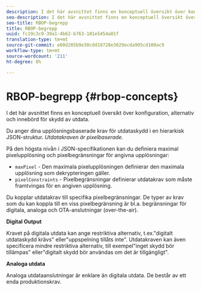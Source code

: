```yaml
---
description: I det här avsnittet finns en konceptuell översikt över konfiguration, alternativ och innebörd för skydd av utdata.
seo-description: I det här avsnittet finns en konceptuell översikt över konfiguration, alternativ och innebörd för skydd av utdata.
seo-title: RBOP-begrepp
title: RBOP-begrepp
uuid: fc19c3c9-39a1-4b62-b763-101e5454a01f
translation-type: tm+mt
source-git-commit: e60d285b9e30cdd19728e3029ecda995cd100ac9
workflow-type: tm+mt
source-wordcount: '211'
ht-degree: 0%

---
```



# RBOP-begrepp {#rbop-concepts}

I det här avsnittet finns en konceptuell översikt över konfiguration, alternativ och innebörd för skydd av utdata.

Du anger dina upplösningsbaserade krav för utdataskydd i en hierarkisk JSON-struktur. *Utdatakraven är pixelbaserade.*

På den högsta nivån i JSON-specifikationen kan du definiera maximal pixelupplösning och pixelbegränsningar för angivna upplösningar:

* `maxPixel` - Den maximala pixelupplösningen definierar den maximala upplösning som dekrypteringen gäller.
* `pixelConstraints` - Pixelbegränsningar definierar utdatakrav som måste framtvingas för en angiven upplösning.

Du kopplar utdatakrav till specifika pixelbegränsningar. De typer av krav som du kan koppla till en viss pixelbegränsning är bl.a. begränsningar för digitala, analoga och OTA-anslutningar (over-the-air).

**Digital Output**

Kravet på digitala utdata kan ange restriktiva alternativ, t.ex.&quot;digitalt utdataskydd krävs&quot; eller&quot;uppspelning tillåts inte&quot;. Utdatakraven kan även specificera mindre restriktiva alternativ, till exempel&quot;inget skydd bör tillämpas&quot; eller&quot;digitalt skydd bör användas om det är tillgängligt&quot;.

**Analoga utdata**

Analoga utdataanslutningar är enklare än digitala utdata. De består av ett enda produktionskrav.
